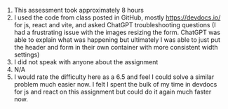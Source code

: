 1. This assessment took approximately 8 hours
2. I used the code from class posted in GitHub, mostly https://devdocs.io/ for js, react and vite, and asked ChatGPT troubleshooting questions (I had a frustrating issue with the images resizing the form. ChatGPT was able to explain what was happening but ultimately I was able to just put the header and form in their own container with more consistent
width settings)
3. I did not speak with anyone about the assignment
4. N/A
5. I would rate the difficulty here as a 6.5 and feel I could solve a similar problem much easier now. I felt I spent the bulk of my time in devdocs for js and react on this assignment but could do it again much faster now.
 
